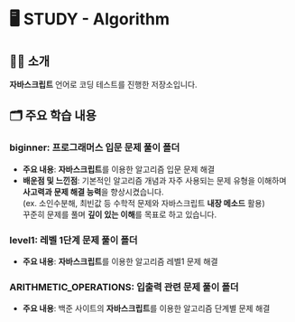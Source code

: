 # 🖥️ STUDY - Algorithm

## 👋🏻 소개
**자바스크립트** 언어로 코딩 테스트를 진행한 저장소입니다.

## 🗂️ 주요 학습 내용
### biginner: 프로그래머스 입문 문제 풀이 폴더
- **주요 내용**: **자바스크립트**를 이용한 알고리즘 입문 문제 해결
- **배운점 및 느낀점**:
  기본적인 알고리즘 개념과 자주 사용되는 문제 유형을 이해하며 **사고력과 문제 해결 능력**을 향상시켰습니다. <br>
  (ex. 소인수분해, 최빈값 등 수학적 문제와 자바스크립트 **내장 메소드** 활용) <br>
  꾸준히 문제를 풀며 **깊이 있는 이해**를 목표로 하고 있습니다.

### level1: 레벨 1단계 문제 풀이 폴더
- **주요 내용**: **자바스크립트**를 이용한 알고리즘 레벨1 문제 해결

### ARITHMETIC_OPERATIONS: 입출력 관련 문제 풀이 폴더
- **주요 내용**: 백준 사이트의 **자바스크립트**를 이용한 알고리즘 단계별 문제 해결
